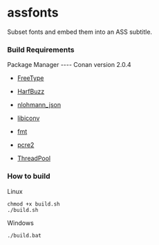 # assfonts

Subset fonts and embed them into an ASS subtitle.

### Build Requirements

Package Manager ---- Conan version 2.0.4

- [FreeType](http://freetype.org/)

- [HarfBuzz](https://github.com/harfbuzz/harfbuzz)

- [nlohmann_json](https://github.com/nlohmann/json)

- [libiconv](https://www.gnu.org/software/libiconv/)

- [fmt](https://github.com/fmtlib/fmt)

- [pcre2](https://www.pcre.org/)

- [ThreadPool](https://github.com/progschj/ThreadPool)

### How to build

Linux

```
chmod +x build.sh
./build.sh
```

Windows

```
./build.bat
```